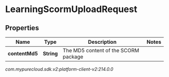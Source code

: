 # LearningScormUploadRequest


## Properties

| Name | Type | Description | Notes |
| ------------ | ------------- | ------------- | ------------- |
| **contentMd5** | **String** | The MD5 content of the SCORM package |  |




_com.mypurecloud.sdk.v2:platform-client-v2:214.0.0_
